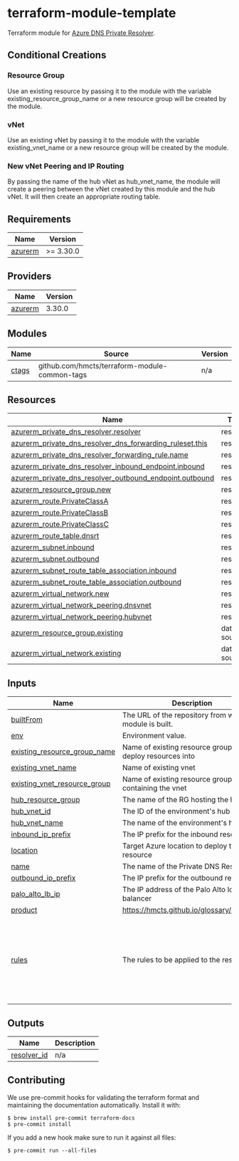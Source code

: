# terraform-module-template

<!-- TODO fill in resource name in link to product documentation -->
Terraform module for [Azure DNS Private Resolver](https://learn.microsoft.com/en-gb/azure/dns/dns-private-resolver-overview).

## Conditional Creations 
### Resource Group 
Use an existing resource by passing it to the module with the variable existing_resource_group_name or a new resource group will be created by the module.

### vNet
Use an existing vNet by passing it to the module with the variable existing_vnet_name or a new resource group will be created by the module.

### New vNet Peering and IP Routing
By passing the name of the hub vNet as hub_vnet_name, the module will create a peering between the vNet created by this module and the hub vNet.  It will then create an appropriate routing table.


<!-- BEGIN_TF_DOCS -->
## Requirements

| Name | Version |
|------|---------|
| <a name="requirement_azurerm"></a> [azurerm](#requirement\_azurerm) | >= 3.30.0 |

## Providers

| Name | Version |
|------|---------|
| <a name="provider_azurerm"></a> [azurerm](#provider\_azurerm) | 3.30.0 |

## Modules

| Name | Source | Version |
|------|--------|---------|
| <a name="module_ctags"></a> [ctags](#module\_ctags) | github.com/hmcts/terraform-module-common-tags | n/a |

## Resources

| Name | Type |
|------|------|
| [azurerm_private_dns_resolver.resolver](https://registry.terraform.io/providers/hashicorp/azurerm/latest/docs/resources/private_dns_resolver) | resource |
| [azurerm_private_dns_resolver_dns_forwarding_ruleset.this](https://registry.terraform.io/providers/hashicorp/azurerm/latest/docs/resources/private_dns_resolver_dns_forwarding_ruleset) | resource |
| [azurerm_private_dns_resolver_forwarding_rule.name](https://registry.terraform.io/providers/hashicorp/azurerm/latest/docs/resources/private_dns_resolver_forwarding_rule) | resource |
| [azurerm_private_dns_resolver_inbound_endpoint.inbound](https://registry.terraform.io/providers/hashicorp/azurerm/latest/docs/resources/private_dns_resolver_inbound_endpoint) | resource |
| [azurerm_private_dns_resolver_outbound_endpoint.outbound](https://registry.terraform.io/providers/hashicorp/azurerm/latest/docs/resources/private_dns_resolver_outbound_endpoint) | resource |
| [azurerm_resource_group.new](https://registry.terraform.io/providers/hashicorp/azurerm/latest/docs/resources/resource_group) | resource |
| [azurerm_route.PrivateClassA](https://registry.terraform.io/providers/hashicorp/azurerm/latest/docs/resources/route) | resource |
| [azurerm_route.PrivateClassB](https://registry.terraform.io/providers/hashicorp/azurerm/latest/docs/resources/route) | resource |
| [azurerm_route.PrivateClassC](https://registry.terraform.io/providers/hashicorp/azurerm/latest/docs/resources/route) | resource |
| [azurerm_route_table.dnsrt](https://registry.terraform.io/providers/hashicorp/azurerm/latest/docs/resources/route_table) | resource |
| [azurerm_subnet.inbound](https://registry.terraform.io/providers/hashicorp/azurerm/latest/docs/resources/subnet) | resource |
| [azurerm_subnet.outbound](https://registry.terraform.io/providers/hashicorp/azurerm/latest/docs/resources/subnet) | resource |
| [azurerm_subnet_route_table_association.inbound](https://registry.terraform.io/providers/hashicorp/azurerm/latest/docs/resources/subnet_route_table_association) | resource |
| [azurerm_subnet_route_table_association.outbound](https://registry.terraform.io/providers/hashicorp/azurerm/latest/docs/resources/subnet_route_table_association) | resource |
| [azurerm_virtual_network.new](https://registry.terraform.io/providers/hashicorp/azurerm/latest/docs/resources/virtual_network) | resource |
| [azurerm_virtual_network_peering.dnsvnet](https://registry.terraform.io/providers/hashicorp/azurerm/latest/docs/resources/virtual_network_peering) | resource |
| [azurerm_virtual_network_peering.hubvnet](https://registry.terraform.io/providers/hashicorp/azurerm/latest/docs/resources/virtual_network_peering) | resource |
| [azurerm_resource_group.existing](https://registry.terraform.io/providers/hashicorp/azurerm/latest/docs/data-sources/resource_group) | data source |
| [azurerm_virtual_network.existing](https://registry.terraform.io/providers/hashicorp/azurerm/latest/docs/data-sources/virtual_network) | data source |

## Inputs

| Name | Description | Type | Default | Required |
|------|-------------|------|---------|:--------:|
| <a name="input_builtFrom"></a> [builtFrom](#input\_builtFrom) | The URL of the repository from which the module is built. | `string` | n/a | yes |
| <a name="input_env"></a> [env](#input\_env) | Environment value. | `string` | n/a | yes |
| <a name="input_existing_resource_group_name"></a> [existing\_resource\_group\_name](#input\_existing\_resource\_group\_name) | Name of existing resource group to deploy resources into | `string` | `null` | no |
| <a name="input_existing_vnet_name"></a> [existing\_vnet\_name](#input\_existing\_vnet\_name) | Name of existing vnet | `string` | `null` | no |
| <a name="input_existing_vnet_resource_group"></a> [existing\_vnet\_resource\_group](#input\_existing\_vnet\_resource\_group) | Name of existing resource group containing the vnet | `string` | `null` | no |
| <a name="input_hub_resource_group"></a> [hub\_resource\_group](#input\_hub\_resource\_group) | The name of the RG hosting the hub vNet | `string` | n/a | yes |
| <a name="input_hub_vnet_id"></a> [hub\_vnet\_id](#input\_hub\_vnet\_id) | The ID of the environment's hub vNet | `string` | n/a | yes |
| <a name="input_hub_vnet_name"></a> [hub\_vnet\_name](#input\_hub\_vnet\_name) | The name of the environment's hub vNet | `string` | n/a | yes |
| <a name="input_inbound_ip_prefix"></a> [inbound\_ip\_prefix](#input\_inbound\_ip\_prefix) | The IP prefix for the inbound resolver. | `string` | n/a | yes |
| <a name="input_location"></a> [location](#input\_location) | Target Azure location to deploy the resource | `string` | `"uksouth"` | no |
| <a name="input_name"></a> [name](#input\_name) | The name of the Private DNS Resolver | `string` | n/a | yes |
| <a name="input_outbound_ip_prefix"></a> [outbound\_ip\_prefix](#input\_outbound\_ip\_prefix) | The IP prefix for the outbound resolver. | `string` | n/a | yes |
| <a name="input_palo_alto_lb_ip"></a> [palo\_alto\_lb\_ip](#input\_palo\_alto\_lb\_ip) | The IP address of the Palo Alto load balancer | `string` | n/a | yes |
| <a name="input_product"></a> [product](#input\_product) | https://hmcts.github.io/glossary/#product | `string` | n/a | yes |
| <a name="input_rules"></a> [rules](#input\_rules) | The rules to be applied to the resolver. | <pre>list(object({<br>    name        = string<br>    domain_name = string<br>    target_dns_servers = list(object({<br>      ip_address = string<br>      port       = number<br>    }))<br>    enabled = bool<br>  }))</pre> | n/a | yes |

## Outputs

| Name | Description |
|------|-------------|
| <a name="output_resolver_id"></a> [resolver\_id](#output\_resolver\_id) | n/a |
<!-- END_TF_DOCS -->

## Contributing

We use pre-commit hooks for validating the terraform format and maintaining the documentation automatically.
Install it with:

```shell
$ brew install pre-commit terraform-docs
$ pre-commit install
```

If you add a new hook make sure to run it against all files:
```shell
$ pre-commit run --all-files
```
